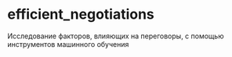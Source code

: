 # efficient_negotiations
Исследование факторов, влияющих на переговоры, с помощью инструментов машинного обучения

